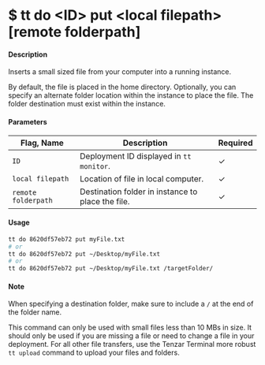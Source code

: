 <h1 class="title">$ tt do &lt;ID&gt; put &lt;local filepath&gt; [remote folderpath]</h1>

#### Description

Inserts a small sized file from your computer into a running instance.

By default, the file is placed in the home directory. Optionally, you can specify an alternate folder location within the instance to place the file. The folder destination must exist within the instance.

#### Parameters

| Flag, Name          | Description                                       | Required |
| ------------------- | ------------------------------------------------- | -------- |
| `ID`                | Deployment ID displayed in `tt monitor`.          | ✓        |
| `local filepath`    | Location of file in local computer.               | ✓        |
| `remote folderpath` | Destination folder in instance to place the file. | ✓        |

#### Usage

```bash
tt do 8620df57eb72 put myFile.txt
# or
tt do 8620df57eb72 put ~/Desktop/myFile.txt
# or
tt do 8620df57eb72 put ~/Desktop/myFile.txt /targetFolder/
```

#### Note

When specifying a destination folder, make sure to include a `/` at the end of the folder name.

This command can only be used with small files less than 10 MBs in size. It should only be used if you are missing a file or need to change a file in your deployment. For all other file transfers, use the Tenzar Terminal more robust `tt upload` command to upload your files and folders.
